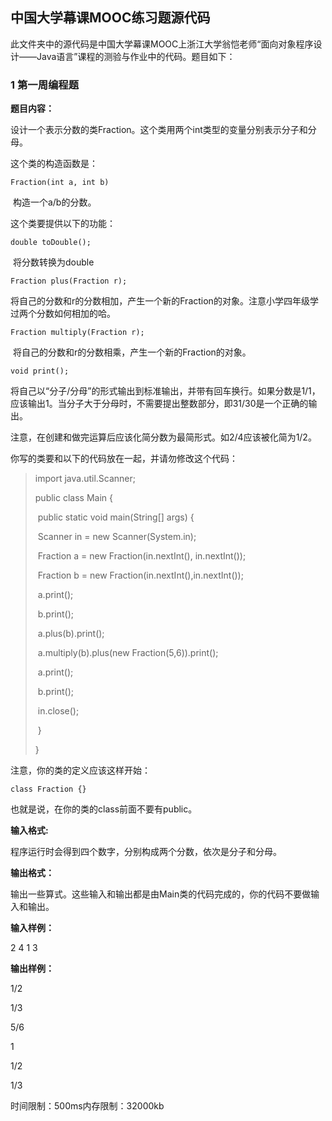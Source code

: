 ## 中国大学幕课MOOC练习题源代码

此文件夹中的源代码是中国大学幕课MOOC上浙江大学翁恺老师“面向对象程序设计——Java语言”课程的测验与作业中的代码。题目如下：

### 1 第一周编程题

**题目内容：**

设计一个表示分数的类Fraction。这个类用两个int类型的变量分别表示分子和分母。

这个类的构造函数是：

`Fraction(int a, int b) `

​    构造一个a/b的分数。

这个类要提供以下的功能：

`double toDouble();`

​    将分数转换为double

`Fraction plus(Fraction r);`

​    将自己的分数和r的分数相加，产生一个新的Fraction的对象。注意小学四年级学过两个分数如何相加的哈。

`Fraction multiply(Fraction r);`

​    将自己的分数和r的分数相乘，产生一个新的Fraction的对象。

`void print();`

​    将自己以“分子/分母”的形式输出到标准输出，并带有回车换行。如果分数是1/1，应该输出1。当分子大于分母时，不需要提出整数部分，即31/30是一个正确的输出。

注意，在创建和做完运算后应该化简分数为最简形式。如2/4应该被化简为1/2。

你写的类要和以下的代码放在一起，并请勿修改这个代码：

> import java.util.Scanner; 
>
> public class Main {
>
> ​	public static void main(String[] args) {
>
> ​		Scanner in = new Scanner(System.in);
>
> ​		Fraction a = new Fraction(in.nextInt(), in.nextInt());
>
> ​		Fraction b = new Fraction(in.nextInt(),in.nextInt());
>
> ​		a.print();
>
> ​		b.print();
>
> ​		a.plus(b).print();
>
> ​		a.multiply(b).plus(new Fraction(5,6)).print();
>
> ​		a.print();
>
> ​		b.print();
>
> ​		in.close();
>
> ​	}
>
> }



注意，你的类的定义应该这样开始：

`class Fraction {}`

也就是说，在你的类的class前面不要有public。

**输入格式:**

程序运行时会得到四个数字，分别构成两个分数，依次是分子和分母。

**输出格式：**

输出一些算式。这些输入和输出都是由Main类的代码完成的，你的代码不要做输入和输出。

**输入样例：**

2 4 1 3

**输出样例：**

1/2

1/3

5/6

1

1/2

1/3

时间限制：500ms内存限制：32000kb

